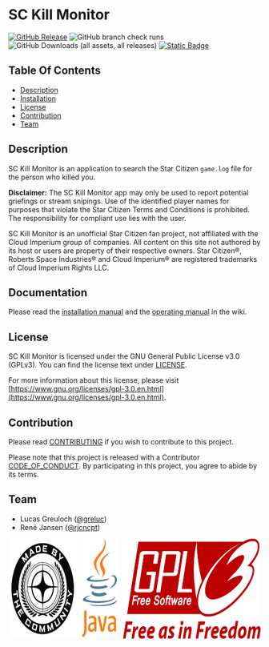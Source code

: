 # SC Kill Monitor

[![GitHub Release](https://img.shields.io/github/v/release/greluc/SC-Kill-Monitor?style=for-the-badge&labelColor=232323&)](https://github.com/greluc/SC-Kill-Monitor/releases) ![GitHub branch check runs](https://img.shields.io/github/check-runs/greluc/SC-Kill-Monitor/main?style=for-the-badge&labelColor=232323&) ![GitHub Downloads (all assets, all releases)](https://img.shields.io/github/downloads/greluc/SC-Kill-Monitor/total?style=for-the-badge&labelColor=232323&) [![Static Badge](https://img.shields.io/badge/%F0%9F%92%96-%23fff?style=for-the-badge&labelColor=232323&label=Star%20Citizen)](https://robertsspaceindustries.com/)

## Table Of Contents

- [Description](#description)
- [Installation](#installation)
- [License](#license)
- [Contribution](#contribution)
- [Team](#team)

## Description

SC Kill Monitor is an application to search the Star Citizen `game.log` file for the person who killed you.

**Disclaimer:** The SC Kill Monitor app may only be used to report potential griefings or stream snipings. Use of the identified player names for purposes that violate the Star Citizen Terms and Conditions is prohibited. The responsibility for compliant use lies with the user.

SC Kill Monitor is an unofficial Star Citizen fan project, not affiliated with the Cloud Imperium group of companies.
All content on this site not authored by its host or users are property of their respective owners.
Star Citizen®, Roberts Space Industries® and Cloud Imperium® are registered trademarks of Cloud Imperium Rights LLC.

## Documentation

Please read the [installation manual](https://github.com/greluc/SC-Kill-Monitor/wiki/Installation-Manual) and the [operating manual](https://github.com/greluc/SC-Kill-Monitor/wiki/Operating-Manual) in the wiki.

## License

SC Kill Monitor is licensed under the GNU General Public License v3.0 (GPLv3).
You can find the license text under [LICENSE](LICENSE.md).

For more information about this license, please visit [https://www.gnu.org/licenses/gpl-3.0.en.html](https://www.gnu.org/licenses/gpl-3.0.en.html).

## Contribution

Please read [CONTRIBUTING](CONTRIBUTING.md) if you wish to contribute to this project. 

Please note that this project is released with a Contributor [CODE_OF_CONDUCT](CODE_OF_CONDUCT.md).
By participating in this project, you agree to abide by its terms.

## Team

- Lucas Greuloch ([@greluc](https://github.com/greluc))
- René Jansen ([@rjcncpt](https://github.com/rjcncpt))

<div style="display: flex; align-items: center; gap: 10px;">
  <a href="https://robertsspaceindustries.com/en/"><img src="src/main/resources/de/greluc/sc/sckm/logos/MadeByTheCommunity_Black.png" alt="Made By The Community" style="height: 200px;"></a>
  <a href="https://en.wikipedia.org/wiki/Java_(programming_language)"><img src="src/main/resources/logos/Logo_Java.svg" alt="Java" style="height: 200px;"></a>
  <a href="https://www.gnu.org/licenses/gpl-3.0.en.html"><img src="src/main/resources/logos/Logo_GPLv3.svg" alt="GPLv3" style="height: 200px;"></a>
</div>
